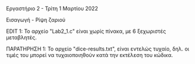 Εργαστήριο 2 - Τρίτη 1 Μαρτίου 2022

Εισαγωγή - Ρίψη ζαριού


EDIT 1: Το αρχείο "Lab2_1.c" είναι χωρίς πίνακα, με 6 ξεχωριστές μεταβλητές.


ΠΑΡΑΤΗΡΗΣΗ 1: Το αρχείο "dice-results.txt", είναι εντελώς τυχαίο, δηλ. οι τιμές του μπορεί να τυχαιοποιηθούν κατά την εκτέλεση του κώδικα.
